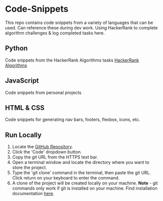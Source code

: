 # Code-Snippets
This repo contains code snippets from a variety of languages that can be used. Can reference these during dev work.
Using HackerRank to complete algorithm challenges & log completed tasks here.

## Python 
Code snippets from the HackerRank Algorithms tasks
[HackerRank Algorithms](https://www.hackerrank.com/domains/algorithms?filters%5Bsubdomains%5D%5B%5D=warmup)

## JavaScript
Code snippets from personal projects

## HTML & CSS
Code snippets for generating nav bars, footers, flexbox, icons, etc.

## Run Locally
1. Locate the [GitHub Repository](https://github.com/emmaC11/Code-Snippets).
2. Click the 'Code' dropdown button.
3. Copy the git URL from the HTTPS text bar.
4. Open a terminal window and locate the directory where you want to store the project.
5. Type the 'git clone' command in the terminal, then paste the git URL. Click return on your keyboard to enter the command.
6. A clone of the project will be created locally on your machine.
**Note** - git commands only work if git is installed on your machine. Find installation documentation [here](https://git-scm.com/).
